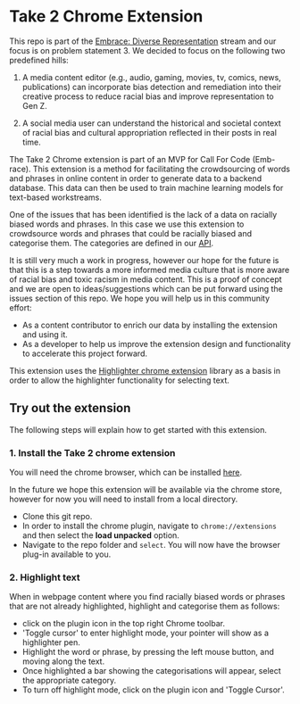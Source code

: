 # Take 2 Chrome Extension

This repo is part of the [Embrace: Diverse Representation](https://github.com/Call-for-Code/Embrace-Diverse-Representation) stream and our focus is on problem statement 3. We decided to focus on the following two predefined hills:

1. A media content editor (e.g., audio, gaming, movies, tv, comics, news, publications) can incorporate bias detection and remediation into their creative process to reduce racial bias and improve representation to Gen Z.

2. A social media user can understand the historical and societal context of racial bias and cultural appropriation reflected in their posts in real time.

The Take 2 Chrome extension is part of an MVP for Call For Code (Emb-race). This extension is a method for facilitating the crowdsourcing of words and phrases in online content in order to generate data to a backend database. This data can then be used to train machine learning models for text-based workstreams.

One of the issues that has been identified is the lack of a data on racially biased words and phrases. In this case we use this extension to crowdsource words and phrases that could be racially biased and categorise them. The categories are defined in our [API](https://github.com/embrace-call-for-code/taketwo-webapi). 

It is still very much a work in progress, however our hope for the future is that this is a step towards a more informed media culture that is more aware of racial bias and toxic racism in media content. This is a proof of concept and we are open to ideas/suggestions which can be put forward using the issues section of this repo. We hope you will help us in this community effort:

- As a content contributor to enrich our data by installing the extension and using it.
- As a developer to help us improve the extension design and functionality to accelerate this project forward.


This extension uses the [Highlighter chrome extension](https://github.com/jeromepl/highlighter) library as a basis in order to allow the highlighter functionality for selecting text. 


## Try out the extension

The following steps will explain how to get started with this extension.


### 1. Install the Take 2 chrome extension

You will need the chrome browser, which can be installed [here](https://www.google.co.uk/chrome/?brand=CHBD&gclid=Cj0KCQjwjer4BRCZARIsABK4QeVAQkotXkLJlBvJS2V7R2q9__Gk3PchSyhorcBNAZXx7JJwbDeRrBYaAk3TEALw_wcB&gclsrc=aw.ds). 

In the future we hope this extension will be available via the chrome store, however for now you will need to install from a local directory. 

- Clone this git repo. 
- In order to install the chrome plugin, navigate to `chrome://extensions` and then select the **load unpacked** option. 
- Navigate to the repo folder and `select`. You will now have the browser plug-in available to you. 

### 2. Highlight text

When in webpage content where you find racially biased words or phrases that are not already highlighted, highlight and categorise them as follows:

- click on the plugin icon in the top right Chrome toolbar. 
- 'Toggle cursor' to enter highlight mode, your pointer will show as a highlighter pen.
- Highlight the word or phrase, by pressing the left mouse button, and moving along the text.
- Once highlighted a bar showing the categorisations will appear, select the appropriate category.
- To turn off highlight mode, click on the plugin icon and 'Toggle Cursor'.





